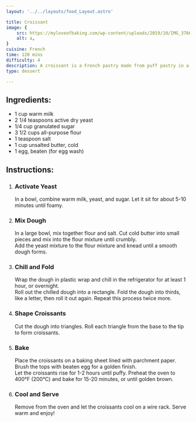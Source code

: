 ```yaml
---
layout: '../../layouts/food_Layout.astro'

title: Croissant
image: {
    src: https://myloveofbaking.com/wp-content/uploads/2019/10/IMG_3766-1-e1592192762263-1024x847.jpg,
    alt: a,
}
cuisine: French
time: 120 mins
difficulty: 4
description: A croissant is a French pastry made from puff pastry in a crescent shape. It is a buttery, flaky, viennoiserie pastry inspired by the shape of crescent.
type: dessert

---
```

<div class="recipe-container">
    <div class="ingredients">
        <h2>Ingredients:</h2>
        <ul>
            <li>1 cup warm milk</li>
            <li>2 1/4 teaspoons active dry yeast</li>
            <li>1/4 cup granulated sugar</li>
            <li>3 1/2 cups all-purpose flour</li>
            <li>1 teaspoon salt</li>
            <li>1 cup unsalted butter, cold</li>
            <li>1 egg, beaten (for egg wash)</li>
        </ul>
    </div>
    <div class="instructions">
        <h2>Instructions:</h2>
        <ol>
            <li><h3>Activate Yeast</h3>
                In a bowl, combine warm milk, yeast, and sugar. Let it sit for about 5-10 minutes until foamy.
            </li>
            <li><h3>Mix Dough</h3>
                In a large bowl, mix together flour and salt. Cut cold butter into small pieces and mix into the flour mixture until crumbly.
                <br>Add the yeast mixture to the flour mixture and knead until a smooth dough forms.
            </li>
            <li><h3>Chill and Fold</h3>
                Wrap the dough in plastic wrap and chill in the refrigerator for at least 1 hour, or overnight.
                <br>Roll out the chilled dough into a rectangle. Fold the dough into thirds, like a letter, then roll it out again. Repeat this process twice more.
            </li>
            <li><h3>Shape Croissants</h3>
                Cut the dough into triangles. Roll each triangle from the base to the tip to form croissants.
            </li>
            <li><h3>Bake</h3>
                Place the croissants on a baking sheet lined with parchment paper. Brush the tops with beaten egg for a golden finish.
                <br>Let the croissants rise for 1-2 hours until puffy. Preheat the oven to 400°F (200°C) and bake for 15-20 minutes, or until golden brown.
            </li>
            <li><h3>Cool and Serve</h3>
                Remove from the oven and let the croissants cool on a wire rack. Serve warm and enjoy!
            </li>
        </ol>
    </div>
</div>
